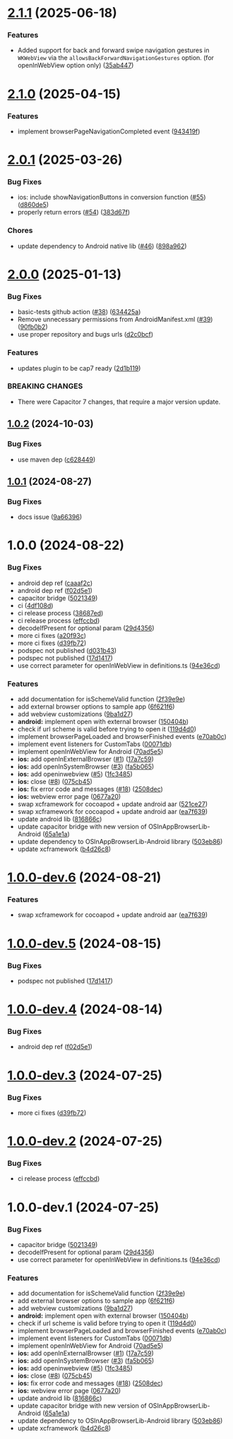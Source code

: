 # [2.1.1](https://github.com/ionic-team/capacitor-os-inappbrowser/compare/v2.1.0...v2.1.1) (2025-06-18)

### Features

* Added support for back and forward swipe navigation gestures in `WKWebView` via the `allowsBackForwardNavigationGestures` option. (for openInWebView option only) ([35ab447](https://github.com/ionic-team/capacitor-os-inappbrowser/commit/35ab44790eb98b2d0d748c130642b321e9dc1156))

# [2.1.0](https://github.com/ionic-team/capacitor-os-inappbrowser/compare/v2.0.1...v2.1.0) (2025-04-15)

### Features

* implement browserPageNavigationCompleted event ([943419f](https://github.com/ionic-team/capacitor-os-inappbrowser/commit/943419ff434ef28a468eb111cc18267ee1783cb3))

# [2.0.1](https://github.com/ionic-team/capacitor-os-inappbrowser/compare/v2.0.0...v2.0.1) (2025-03-26)

### Bug Fixes

* ios: include showNavigationButtons in conversion function ([#55](https://github.com/ionic-team/capacitor-os-inappbrowser/pull/55)) ([d860de5](https://github.com/ionic-team/capacitor-os-inappbrowser/commit/d860de5d704e2d925ea77b538f5544940cd5818f))
* properly return errors ([#54](https://github.com/ionic-team/capacitor-os-inappbrowser/pull/54)) ([383d67f](https://github.com/ionic-team/capacitor-os-inappbrowser/commit/383d67fbc28cdff4ade88674c095268e31193584))

### Chores

* update dependency to Android native lib ([#46](https://github.com/ionic-team/capacitor-os-inappbrowser/pull/46)) ([898a962](https://github.com/ionic-team/capacitor-os-inappbrowser/commit/898a9626612d344bf4ff7a1d33a3dae6ec729e29))

# [2.0.0](https://github.com/ionic-team/capacitor-os-inappbrowser/compare/v1.0.2...v2.0.0) (2025-01-13)


### Bug Fixes

* basic-tests github action ([#38](https://github.com/ionic-team/capacitor-os-inappbrowser/issues/38)) ([634425a](https://github.com/ionic-team/capacitor-os-inappbrowser/commit/634425a23ea0eecb3de645335f594823e59312dc))
* Remove unnecessary permissions from AndroidManifest.xml ([#39](https://github.com/ionic-team/capacitor-os-inappbrowser/issues/39)) ([90fb0b2](https://github.com/ionic-team/capacitor-os-inappbrowser/commit/90fb0b2bdf282b896dec3f6433ddb44082f99509))
* use proper repository and bugs urls ([d2c0bcf](https://github.com/ionic-team/capacitor-os-inappbrowser/commit/d2c0bcf740b2c4ffae5a28efa5c5541547245e69))


### Features

* updates plugin to be cap7 ready ([2d1b119](https://github.com/ionic-team/capacitor-os-inappbrowser/commit/2d1b119abb2bbe3d2a4e5274bfdd9ff5c96de24b))


### BREAKING CHANGES

* There were Capacitor 7 changes, that require a major version update.

## [1.0.2](https://github.com/ionic-team/capacitor-os-inappbrowser/compare/v1.0.1...v1.0.2) (2024-10-03)


### Bug Fixes

* use maven dep ([c628449](https://github.com/ionic-team/capacitor-os-inappbrowser/commit/c62844949d16f9aa0eeb2c42ae1dfd1e0bf35815))

## [1.0.1](https://github.com/ionic-team/capacitor-os-inappbrowser/compare/v1.0.0...v1.0.1) (2024-08-27)


### Bug Fixes

* docs issue ([9a66396](https://github.com/ionic-team/capacitor-os-inappbrowser/commit/9a663968d3d5d985547afc8ba6f8e6ef286e448c))

# 1.0.0 (2024-08-22)


### Bug Fixes

* android dep ref ([caaaf2c](https://github.com/ionic-team/capacitor-os-inappbrowser/commit/caaaf2c61c424eaa6d82628728b2a17fa8a04133))
* android dep ref ([f02d5e1](https://github.com/ionic-team/capacitor-os-inappbrowser/commit/f02d5e14565eeed9c078e22f503776c032dd1359))
* capacitor bridge ([5021349](https://github.com/ionic-team/capacitor-os-inappbrowser/commit/50213495b200c58857d0b66ac38f6828dda91ddb))
* ci ([4df108d](https://github.com/ionic-team/capacitor-os-inappbrowser/commit/4df108d97779e15c960cdc38e8c68707b0319f29))
* ci release process ([38687ed](https://github.com/ionic-team/capacitor-os-inappbrowser/commit/38687ed61d6ce624128c288dbc1c3ca25d2d7c7b))
* ci release process ([effccbd](https://github.com/ionic-team/capacitor-os-inappbrowser/commit/effccbd917a4e8077214efdc8ccc10d23d5e519f))
* decodeIfPresent for optional param ([29d4356](https://github.com/ionic-team/capacitor-os-inappbrowser/commit/29d4356e813068943b8bc97cfbddbd4fb0289eef))
* more ci fixes ([a20f93c](https://github.com/ionic-team/capacitor-os-inappbrowser/commit/a20f93c86c24be985e7bef470c9ca0d1105ece18))
* more ci fixes ([d39fb72](https://github.com/ionic-team/capacitor-os-inappbrowser/commit/d39fb729b3a005f472cc82efc566b516881ad8de))
* podspec not published ([d031b43](https://github.com/ionic-team/capacitor-os-inappbrowser/commit/d031b435001c7420245171815e8f281467786fc3))
* podspec not published ([17d1417](https://github.com/ionic-team/capacitor-os-inappbrowser/commit/17d1417562148590ac1db4b97bfe48662f8c341e))
* use correct parameter for openInWebView in definitions.ts ([94e36cd](https://github.com/ionic-team/capacitor-os-inappbrowser/commit/94e36cd000d74b486d7f7c02e38edf5176b0d882))


### Features

* add documentation for isSchemeValid function ([2f39e9e](https://github.com/ionic-team/capacitor-os-inappbrowser/commit/2f39e9eb1e4143d8ec96a8ba4075a5bab5a2100e))
* add external browser options to sample app ([6f621f6](https://github.com/ionic-team/capacitor-os-inappbrowser/commit/6f621f6f75c1ff304d06c6426d51e2f7e32ca7d5))
* add webview customizations ([9ba1d27](https://github.com/ionic-team/capacitor-os-inappbrowser/commit/9ba1d27ec6212f31f2bde39d47d14d4e5fbe6a5f))
* **android:** implement open with external browser ([150404b](https://github.com/ionic-team/capacitor-os-inappbrowser/commit/150404bf0c232ead5da6a37486da291343d92172))
* check if url scheme is valid before trying to open it ([119d4d0](https://github.com/ionic-team/capacitor-os-inappbrowser/commit/119d4d01863026e022471b89c6e42a439c453ebf))
* implement browserPageLoaded and browserFinished events ([e70ab0c](https://github.com/ionic-team/capacitor-os-inappbrowser/commit/e70ab0c708e770e3ca773d0a20c44f0b507d32ef))
* implement event listeners for CustomTabs ([00071db](https://github.com/ionic-team/capacitor-os-inappbrowser/commit/00071db7ac5d7052a61c3a11e78ab8df6bf64dbb))
* implement openInWebView for Android ([70ad5e5](https://github.com/ionic-team/capacitor-os-inappbrowser/commit/70ad5e50ad18a144238d5e13c4022f61ba79915d))
* **ios:** add openInExternalBrowser ([#1](https://github.com/ionic-team/capacitor-os-inappbrowser/issues/1)) ([17a7c59](https://github.com/ionic-team/capacitor-os-inappbrowser/commit/17a7c594c5d8fb61027a9ebe1955499a0edbf683))
* **ios:** add openInSystemBrowser ([#3](https://github.com/ionic-team/capacitor-os-inappbrowser/issues/3)) ([fa5b065](https://github.com/ionic-team/capacitor-os-inappbrowser/commit/fa5b0653bb38648a14165ac996852cefe99ec4ca))
* **ios:** add openinwebview ([#5](https://github.com/ionic-team/capacitor-os-inappbrowser/issues/5)) ([1fc3485](https://github.com/ionic-team/capacitor-os-inappbrowser/commit/1fc3485fa3571f9152040a73672d98120be4626a))
* **ios:** close ([#8](https://github.com/ionic-team/capacitor-os-inappbrowser/issues/8)) ([075cb45](https://github.com/ionic-team/capacitor-os-inappbrowser/commit/075cb4574d7a44cfd66ac6602193fa579f98b67f))
* **ios:** fix error code and messages ([#18](https://github.com/ionic-team/capacitor-os-inappbrowser/issues/18)) ([2508dec](https://github.com/ionic-team/capacitor-os-inappbrowser/commit/2508decd90dab0ebd9381992ed15295ac53669c5))
* **ios:** webview error page ([0677a20](https://github.com/ionic-team/capacitor-os-inappbrowser/commit/0677a20680cc49d7a19cb9212ff94cfed3c1782e))
* swap xcframework for cocoapod + update android aar ([521ce27](https://github.com/ionic-team/capacitor-os-inappbrowser/commit/521ce2784c0e51ba2699cb8c468f3b7677ea9393))
* swap xcframework for cocoapod + update android aar ([ea7f639](https://github.com/ionic-team/capacitor-os-inappbrowser/commit/ea7f639dfd745138bacc267f5e164ae2e5bbe3ba))
* update android lib ([816866c](https://github.com/ionic-team/capacitor-os-inappbrowser/commit/816866c489929fba83e623d57ae547a33bf6723e))
* update capacitor bridge with new version of OSInAppBrowserLib-Android ([65a1e1a](https://github.com/ionic-team/capacitor-os-inappbrowser/commit/65a1e1ac299e9455a685e2b83d15afbd9b3fecab))
* update dependency to OSInAppBrowserLib-Android library ([503eb86](https://github.com/ionic-team/capacitor-os-inappbrowser/commit/503eb86a300da008620fa93722b8524249794622))
* update xcframework ([b4d26c8](https://github.com/ionic-team/capacitor-os-inappbrowser/commit/b4d26c84b3697c1cbfb62809e1a8cee0c394664d))


# [1.0.0-dev.6](https://github.com/ionic-team/capacitor-os-inappbrowser/compare/v1.0.0-dev.5...v1.0.0-dev.6) (2024-08-21)


### Features

* swap xcframework for cocoapod + update android aar ([ea7f639](https://github.com/ionic-team/capacitor-os-inappbrowser/commit/ea7f639dfd745138bacc267f5e164ae2e5bbe3ba))

# [1.0.0-dev.5](https://github.com/ionic-team/capacitor-os-inappbrowser/compare/v1.0.0-dev.4...v1.0.0-dev.5) (2024-08-15)


### Bug Fixes

* podspec not published ([17d1417](https://github.com/ionic-team/capacitor-os-inappbrowser/commit/17d1417562148590ac1db4b97bfe48662f8c341e))

# [1.0.0-dev.4](https://github.com/ionic-team/capacitor-os-inappbrowser/compare/v1.0.0-dev.3...v1.0.0-dev.4) (2024-08-14)


### Bug Fixes

* android dep ref ([f02d5e1](https://github.com/ionic-team/capacitor-os-inappbrowser/commit/f02d5e14565eeed9c078e22f503776c032dd1359))

# [1.0.0-dev.3](https://github.com/ionic-team/capacitor-os-inappbrowser/compare/v1.0.0-dev.2...v1.0.0-dev.3) (2024-07-25)


### Bug Fixes

* more ci fixes ([d39fb72](https://github.com/ionic-team/capacitor-os-inappbrowser/commit/d39fb729b3a005f472cc82efc566b516881ad8de))

# [1.0.0-dev.2](https://github.com/ionic-team/capacitor-os-inappbrowser/compare/v1.0.0-dev.1...v1.0.0-dev.2) (2024-07-25)


### Bug Fixes

* ci release process ([effccbd](https://github.com/ionic-team/capacitor-os-inappbrowser/commit/effccbd917a4e8077214efdc8ccc10d23d5e519f))

# 1.0.0-dev.1 (2024-07-25)


### Bug Fixes

* capacitor bridge ([5021349](https://github.com/ionic-team/capacitor-os-inappbrowser/commit/50213495b200c58857d0b66ac38f6828dda91ddb))
* decodeIfPresent for optional param ([29d4356](https://github.com/ionic-team/capacitor-os-inappbrowser/commit/29d4356e813068943b8bc97cfbddbd4fb0289eef))
* use correct parameter for openInWebView in definitions.ts ([94e36cd](https://github.com/ionic-team/capacitor-os-inappbrowser/commit/94e36cd000d74b486d7f7c02e38edf5176b0d882))


### Features

* add documentation for isSchemeValid function ([2f39e9e](https://github.com/ionic-team/capacitor-os-inappbrowser/commit/2f39e9eb1e4143d8ec96a8ba4075a5bab5a2100e))
* add external browser options to sample app ([6f621f6](https://github.com/ionic-team/capacitor-os-inappbrowser/commit/6f621f6f75c1ff304d06c6426d51e2f7e32ca7d5))
* add webview customizations ([9ba1d27](https://github.com/ionic-team/capacitor-os-inappbrowser/commit/9ba1d27ec6212f31f2bde39d47d14d4e5fbe6a5f))
* **android:** implement open with external browser ([150404b](https://github.com/ionic-team/capacitor-os-inappbrowser/commit/150404bf0c232ead5da6a37486da291343d92172))
* check if url scheme is valid before trying to open it ([119d4d0](https://github.com/ionic-team/capacitor-os-inappbrowser/commit/119d4d01863026e022471b89c6e42a439c453ebf))
* implement browserPageLoaded and browserFinished events ([e70ab0c](https://github.com/ionic-team/capacitor-os-inappbrowser/commit/e70ab0c708e770e3ca773d0a20c44f0b507d32ef))
* implement event listeners for CustomTabs ([00071db](https://github.com/ionic-team/capacitor-os-inappbrowser/commit/00071db7ac5d7052a61c3a11e78ab8df6bf64dbb))
* implement openInWebView for Android ([70ad5e5](https://github.com/ionic-team/capacitor-os-inappbrowser/commit/70ad5e50ad18a144238d5e13c4022f61ba79915d))
* **ios:** add openInExternalBrowser ([#1](https://github.com/ionic-team/capacitor-os-inappbrowser/issues/1)) ([17a7c59](https://github.com/ionic-team/capacitor-os-inappbrowser/commit/17a7c594c5d8fb61027a9ebe1955499a0edbf683))
* **ios:** add openInSystemBrowser ([#3](https://github.com/ionic-team/capacitor-os-inappbrowser/issues/3)) ([fa5b065](https://github.com/ionic-team/capacitor-os-inappbrowser/commit/fa5b0653bb38648a14165ac996852cefe99ec4ca))
* **ios:** add openinwebview ([#5](https://github.com/ionic-team/capacitor-os-inappbrowser/issues/5)) ([1fc3485](https://github.com/ionic-team/capacitor-os-inappbrowser/commit/1fc3485fa3571f9152040a73672d98120be4626a))
* **ios:** close ([#8](https://github.com/ionic-team/capacitor-os-inappbrowser/issues/8)) ([075cb45](https://github.com/ionic-team/capacitor-os-inappbrowser/commit/075cb4574d7a44cfd66ac6602193fa579f98b67f))
* **ios:** fix error code and messages ([#18](https://github.com/ionic-team/capacitor-os-inappbrowser/issues/18)) ([2508dec](https://github.com/ionic-team/capacitor-os-inappbrowser/commit/2508decd90dab0ebd9381992ed15295ac53669c5))
* **ios:** webview error page ([0677a20](https://github.com/ionic-team/capacitor-os-inappbrowser/commit/0677a20680cc49d7a19cb9212ff94cfed3c1782e))
* update android lib ([816866c](https://github.com/ionic-team/capacitor-os-inappbrowser/commit/816866c489929fba83e623d57ae547a33bf6723e))
* update capacitor bridge with new version of OSInAppBrowserLib-Android ([65a1e1a](https://github.com/ionic-team/capacitor-os-inappbrowser/commit/65a1e1ac299e9455a685e2b83d15afbd9b3fecab))
* update dependency to OSInAppBrowserLib-Android library ([503eb86](https://github.com/ionic-team/capacitor-os-inappbrowser/commit/503eb86a300da008620fa93722b8524249794622))
* update xcframework ([b4d26c8](https://github.com/ionic-team/capacitor-os-inappbrowser/commit/b4d26c84b3697c1cbfb62809e1a8cee0c394664d))

